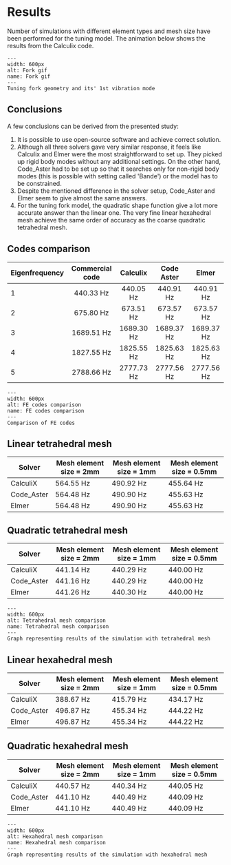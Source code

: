 # Results

Number of simulations with different element types and mesh size have been performed for the tuning model. The animation below shows the results from the Calculix code.

```{figure} ./movie.gif
---
width: 600px
alt: Fork gif
name: Fork gif
---
Tuning fork geometry and its' 1st vibration mode
```

## Conclusions

A few conclusions can be derived from the presented study:

1. It is possible to use open-source software and achieve correct solution.
2. Although all three solvers gave very similar response, it feels like Calculix and Elmer were the most straightforward to set up. They picked up rigid body modes without any additional settings. On the other hand, Code_Aster had to be set up so that it searches only for non-rigid body modes (this is possible with setting called 'Bande') or the model has to be constrained.
3. Despite the mentioned difference in the solver setup, Code_Aster and Elmer seem to give almost the same answers.
4. For the tuning fork model, the quadratic shape function give a lot more accurate answer than the linear one. The very fine linear hexahedral mesh achieve the same order of accuracy as the coarse quadratic tetrahedral mesh.

## Codes comparison

| Eigenfrequency | Commercial code    | Calculix    | Code Aster    |  Elmer     |
|----------------|:------------------:|:-----------:|:-------------:|:----------:|
|              1 |      440.33 Hz     |  440.05 Hz  |   440.91 Hz   |  440.91 Hz |
|              2 |      675.80 Hz     |  673.51 Hz  |   673.57 Hz   |  673.57 Hz |
|              3 |     1689.51 Hz     |  1689.30 Hz |   1689.37 Hz  | 1689.37 Hz |
|              4 |     1827.55 Hz     |  1825.55 Hz |   1825.63 Hz  | 1825.63 Hz |
|              5 |     2788.66 Hz     |  2777.73 Hz |   2777.56 Hz  | 2777.56 Hz |

```{figure} ./code-comparison.png
---
width: 600px
alt: FE codes comparison
name: FE codes comparison
---
Comparison of FE codes
```


## Linear tetrahedral mesh

| Solver                |Mesh element size = 2mm  | Mesh element size = 1mm | Mesh element size = 0.5mm |
|-----------------------|-----------------------  |-------------------------|---------------------------|
| CalculiX              |  564.55 Hz              |  490.92 Hz              |  455.64 Hz                |    
| Code_Aster            |  564.48 Hz              |  490.90 Hz              |  455.63 Hz                |
| Elmer                 |  564.48 Hz              |  490.90 Hz              |  455.63 Hz                |

## Quadratic tetrahedral mesh

| Solver                |Mesh element size = 2mm  | Mesh element size = 1mm | Mesh element size = 0.5mm |
|-----------------------|-----------------------  |-------------------------|---------------------------|
| CalculiX              |  441.14 Hz              |  440.29 Hz              |  440.00 Hz              |    
| Code_Aster            |  441.16 Hz              |  440.29 Hz              |  440.00 Hz              |
| Elmer                 |  441.26 Hz              |  440.30 Hz              |  440.00 Hz              |

```{figure} ./tet-comparison.png
---
width: 600px
alt: Tetrahedral mesh comparison
name: Tetrahedral mesh comparison
---
Graph representing results of the simulation with tetrahedral mesh 
```

## Linear hexahedral mesh

| Solver                |Mesh element size = 2mm  | Mesh element size = 1mm | Mesh element size = 0.5mm |
|-----------------------|-----------------------  |-------------------------|---------------------------|
| CalculiX              |  388.67 Hz              |  415.79 Hz              |  434.17 Hz                |    
| Code_Aster            |  496.87 Hz              |  455.34 Hz              |  444.22 Hz                |
| Elmer                 |  496.87 Hz              |  455.34 Hz              |  444.22 Hz                |

## Quadratic hexahedral mesh

| Solver                |Mesh element size = 2mm  | Mesh element size = 1mm | Mesh element size = 0.5mm |
|-----------------------|-----------------------  |-------------------------|---------------------------|
| CalculiX              |  440.57 Hz              |  440.34 Hz              |  440.05 Hz              |    
| Code_Aster            |  441.10 Hz              |  440.49 Hz              |  440.09 Hz              |
| Elmer                 |  441.10 Hz              |  440.49 Hz              |  440.09 Hz              |

```{figure} ./hex-comparison.png
---
width: 600px
alt: Hexahedral mesh comparison
name: Hexahedral mesh comparison
---
Graph representing results of the simulation with hexahedral mesh 
```
